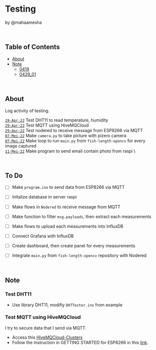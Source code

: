 # Testing
by @mahaamesha

<br>

## Table of Contents

- [About](#about)
- [Note](#note)
    - [0419](#0419)
    - [0429_01](#0429_01)

<br>

## About <a name = "about"></a>

Log activity of testing.

[`19-Apr-22`](test/0419/)       Test DHT11 to read temperature, humidity \
[`29-Apr-22`](test/0429_01/)    Test MQTT using HiveMQCloud \
[`29-Apr-22`](test/0429_02/)    Test nodered to receive message from ESP8266 via MQTT \
[`07-Mei-22`](test/0507_01/)    Make `camera.py` to take picture with pizero camera \
[`07-Mei-22`](test/0507_02/)    Make loop to run `main.py` from `fish-length-opencv` for every image captured \
[`11-Mei-22`](test/0511_01/)    Make program to send email contain photo from raspi \


<br>

## To Do <a name = "todo"></a>
- [ ] Make `program.ino` to send data from ESP8266 via MQTT
- [ ] Initalize database in server raspi
- [ ] Make flows in `Nodered` to receive message from MQTT
- [ ] Make function to filter `msg.payloads`, then extract each measurements
- [ ] Make flows to upload each measurements into InfluxDB
- [ ] Connect Grafana with InfluxDB
- [ ] Create dashboard, then create panel for every measurements

- [ ] Integrate `main.py` from `fish-length-opencv` repository with Nodered

<br>

## Note <a name = "note"></a>

### Test DHT11 <a name = "0419"></a>
- Use library DHT11, modifiy `DHTTester.ino` from example

### Test MQTT using HiveMQCloud <a name = "0429_01"></a>
I try to secure data that I send via MQTT.
- Access this [HiveMQCloud-Clusters](https://console.hivemq.cloud/clusters/)
- Follow the instruction in GETTING STARTED for ESP8266 in this [link](https://console.hivemq.cloud/clients/arduino-esp8266?uuid=fb39fa06a52049ecac3a88801077b1b7).

<br>